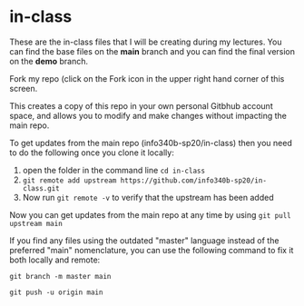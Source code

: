 # in-class
These are the in-class files that I will be creating during my lectures. You can find the base files on the **main** branch and you can find the final version on the **demo** branch.

Fork my repo (click on the Fork icon in the upper right hand corner of this screen. 

This creates a copy of this repo in your own personal Gitbhub account space, and allows you to modify and make changes without impacting the main repo.

To get updates from the main repo (info340b-sp20/in-class) then you need to do the following once you clone it locally:

1. open the folder in the command line `cd in-class`
2. `git remote add upstream https://github.com/info340b-sp20/in-class.git`
3. Now run `git remote -v` to verify that the upstream has been added

Now you can get updates from the main repo at any time by using `git pull upstream main`

If you find any files using the outdated "master" language instead of the preferred "main" nomenclature, you can use the following command to fix it both locally and remote:

`git branch -m master main`

`git push -u origin main`
